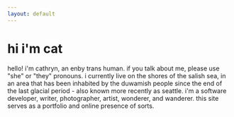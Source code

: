 ```yaml
---
layout: default
---
```


# hi i'm cat

hello! i'm cathryn, an enby trans human. if you talk about me, please use "she" or "they" pronouns. i currently live on the shores of the salish sea, in an area that has been inhabited by the duwamish people since the end of the last glacial period - also known more recently as seattle. i'm a software developer, writer, photographer, artist, wonderer, and wanderer. this site serves as a portfolio and online presence of sorts.
